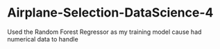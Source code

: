 # Airplane-Selection-DataScience-4
Used the  Random Forest Regressor as my training model cause had numerical data to handle
